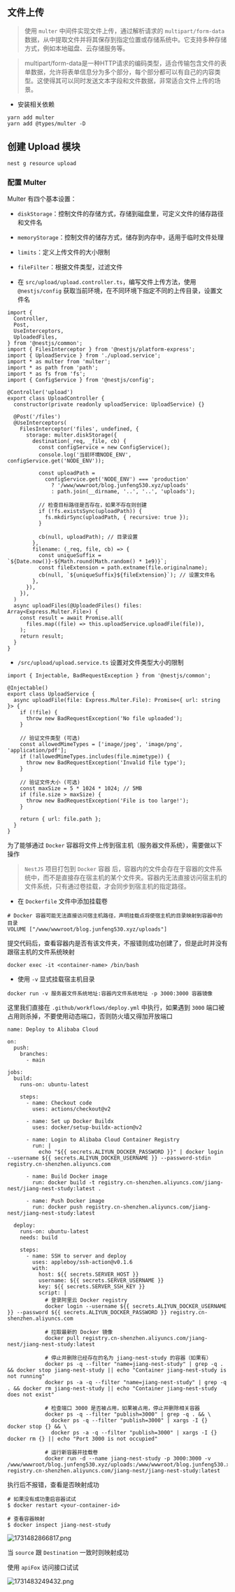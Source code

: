 ## 文件上传

> 使用 `multer` 中间件实现文件上传，通过解析请求的 `multipart/form-data` 数据，从中提取文件并将其保存到指定位置或存储系统中。它支持多种存储方式，例如本地磁盘、云存储服务等。

> multipart/form-data是一种HTTP请求的编码类型，适合传输包含文件的表单数据，允许将表单信息分为多个部分，每个部分都可以有自己的内容类型。这使得其可以同时发送文本字段和文件数据，非常适合文件上传的场景。

- 安装相关依赖

```
yarn add multer
yarn add @types/multer -D
```

## 创建 Upload 模块

```
nest g resource upload
```

### 配置 Multer

Multer 有四个基本设置：

- `diskStorage`：控制文件的存储方式，存储到磁盘里，可定义文件的储存路径和文件名
- `memoryStorage`：控制文件的储存方式，储存到内存中，适用于临时文件处理
- `limits`：定义上传文件的大小限制
- `fileFilter`：根据文件类型，过滤文件

- 在 `src/upload/upload.controller.ts`，编写文件上传方法，使用 `@nestjs/config` 获取当前环境，在不同环境下指定不同的上传目录，设置文件名

```
import {
  Controller,
  Post,
  UseInterceptors,
  UploadedFiles,
} from '@nestjs/common';
import { FilesInterceptor } from '@nestjs/platform-express';
import { UploadService } from './upload.service';
import * as multer from 'multer';
import * as path from 'path';
import * as fs from 'fs';
import { ConfigService } from '@nestjs/config';

@Controller('upload')
export class UploadController {
  constructor(private readonly uploadService: UploadService) {}

  @Post('/files')
  @UseInterceptors(
    FilesInterceptor('files', undefined, {
      storage: multer.diskStorage({
        destination(_req, _file, cb) {
          const configService = new ConfigService();
          console.log('当前环境NODE_ENV', configService.get('NODE_ENV'));

          const uploadPath =
            configService.get('NODE_ENV') === 'production'
              ? '/www/wwwroot/blog.junfeng530.xyz/uploads'
              : path.join(__dirname, '..', '..', 'uploads');

          // 检查目标路径是否存在，如果不存在则创建
          if (!fs.existsSync(uploadPath)) {
            fs.mkdirSync(uploadPath, { recursive: true });
          }

          cb(null, uploadPath); // 目录设置
        },
        filename: (_req, file, cb) => {
          const uniqueSuffix = `${Date.now()}-${Math.round(Math.random() * 1e9)}`;
          const fileExtension = path.extname(file.originalname);
          cb(null, `${uniqueSuffix}${fileExtension}`); // 设置文件名
        },
      }),
    }),
  )
  async uploadFiles(@UploadedFiles() files: Array<Express.Multer.File>) {
    const result = await Promise.all(
      files.map((file) => this.uploadService.uploadFile(file)),
    );
    return result;
  }
}
```

- `/src/upload/upload.service.ts` 设置对文件类型大小的限制

```
import { Injectable, BadRequestException } from '@nestjs/common';

@Injectable()
export class UploadService {
  async uploadFile(file: Express.Multer.File): Promise<{ url: string }> {
    if (!file) {
      throw new BadRequestException('No file uploaded');
    }

    // 验证文件类型 (可选)
    const allowedMimeTypes = ['image/jpeg', 'image/png', 'application/pdf'];
    if (!allowedMimeTypes.includes(file.mimetype)) {
      throw new BadRequestException('Invalid file type');
    }

    // 验证文件大小 (可选)
    const maxSize = 5 * 1024 * 1024; // 5MB
    if (file.size > maxSize) {
      throw new BadRequestException('File is too large!');
    }

    return { url: file.path };
  }
}
```

为了能够通过 `Docker` 容器将文件上传到宿主机（服务器文件系统），需要做以下操作

> `NestJS` 项目打包到 `Docker` 容器 后，容器内的文件会存在于容器的文件系统中，而不是直接存在宿主机的某个文件夹。容器内无法直接访问宿主机的文件系统，只有通过卷挂载，才会同步到宿主机的指定路径。

- 在 `Dockerfile` 文件中添加挂载卷

```
# Docker 容器可能无法直接访问宿主机路径，声明挂载点将使宿主机的目录映射到容器中的目录
VOLUME ["/www/wwwroot/blog.junfeng530.xyz/uploads"]
```

提交代码后，查看容器内是否有该文件夹，不报错则成功创建了，但是此时并没有跟宿主机的文件系统映射

```
docker exec -it <container-name> /bin/bash
```

- 使用 `-v` 显式挂载宿主机目录

`docker run -v 服务器文件系统地址:容器内文件系统地址 -p 3000:3000 容器镜像`

这里我们直接在 `.github/workflows/deploy.yml` 中执行，如果遇到 `3000` 端口被占用则杀掉，不要使用动态端口，否则防火墙又得加开放端口

```
name: Deploy to Alibaba Cloud

on:
  push:
    branches:
      - main

jobs:
  build:
    runs-on: ubuntu-latest

    steps:
      - name: Checkout code
        uses: actions/checkout@v2

      - name: Set up Docker Buildx
        uses: docker/setup-buildx-action@v2

      - name: Login to Alibaba Cloud Container Registry
        run: |
          echo "${{ secrets.ALIYUN_DOCKER_PASSWORD }}" | docker login --username ${{ secrets.ALIYUN_DOCKER_USERNAME }} --password-stdin registry.cn-shenzhen.aliyuncs.com

      - name: Build Docker image
        run: docker build -t registry.cn-shenzhen.aliyuncs.com/jiang-nest/jiang-nest-study:latest .

      - name: Push Docker image
        run: docker push registry.cn-shenzhen.aliyuncs.com/jiang-nest/jiang-nest-study:latest

  deploy:
    runs-on: ubuntu-latest
    needs: build

    steps:
      - name: SSH to server and deploy
        uses: appleboy/ssh-action@v0.1.6
        with:
          host: ${{ secrets.SERVER_HOST }}
          username: ${{ secrets.SERVER_USERNAME }}
          key: ${{ secrets.SERVER_SSH_KEY }}
          script: |
            # 登录阿里云 Docker registry
            docker login --username ${{ secrets.ALIYUN_DOCKER_USERNAME }} --password ${{ secrets.ALIYUN_DOCKER_PASSWORD }} registry.cn-shenzhen.aliyuncs.com

            # 拉取最新的 Docker 镜像
            docker pull registry.cn-shenzhen.aliyuncs.com/jiang-nest/jiang-nest-study:latest

            # 停止并删除已经存在的名为 jiang-nest-study 的容器（如果有）
            docker ps -q --filter "name=jiang-nest-study" | grep -q . && docker stop jiang-nest-study || echo "Container jiang-nest-study is not running"
            docker ps -a -q --filter "name=jiang-nest-study" | grep -q . && docker rm jiang-nest-study || echo "Container jiang-nest-study does not exist"

            # 检查端口 3000 是否被占用，如果被占用，停止并删除相关容器
            docker ps -q --filter "publish=3000" | grep -q . && \
              docker ps -q --filter "publish=3000" | xargs -I {} docker stop {} && \
              docker ps -a -q --filter "publish=3000" | xargs -I {} docker rm {} || echo "Port 3000 is not occupied"

            # 运行新容器并挂载卷
            docker run -d --name jiang-nest-study -p 3000:3000 -v /www/wwwroot/blog.junfeng530.xyz/uploads:/www/wwwroot/blog.junfeng530.xyz/uploads registry.cn-shenzhen.aliyuncs.com/jiang-nest/jiang-nest-study:latest
```

执行后不报错，查看是否映射成功

```
# 如果没有成功重启容器试试
$ docker restart <your-container-id>

# 查看容器映射
$ docker inspect jiang-nest-study
```

![1731482866817.png](https://p0-xtjj-private.juejin.cn/tos-cn-i-73owjymdk6/a0cde54e1ee845d69701073b36a3d3cb~tplv-73owjymdk6-jj-mark-v1:0:0:0:0:5o6Y6YeR5oqA5pyv56S-5Yy6IEAgX2ppYW5n:q75.awebp?policy=eyJ2bSI6MywidWlkIjoiODYyNDg3NTIyMzE0MzY2In0%3D&rk3s=e9ecf3d6&x-orig-authkey=f32326d3454f2ac7e96d3d06cdbb035152127018&x-orig-expires=1731569274&x-orig-sign=QP3ALGQ8Kscn2hX4iSDWiiSeDw4%3D)

当 `source` 跟 `Destination` 一致时则映射成功

使用 `apiFox` 访问接口试试

![1731483249432.png](https://p0-xtjj-private.juejin.cn/tos-cn-i-73owjymdk6/6549e7405f3c4d8b8133da0470e32e04~tplv-73owjymdk6-jj-mark-v1:0:0:0:0:5o6Y6YeR5oqA5pyv56S-5Yy6IEAgX2ppYW5n:q75.awebp?policy=eyJ2bSI6MywidWlkIjoiODYyNDg3NTIyMzE0MzY2In0%3D&rk3s=e9ecf3d6&x-orig-authkey=f32326d3454f2ac7e96d3d06cdbb035152127018&x-orig-expires=1731569655&x-orig-sign=7xF92hIMA5UvZhmcUBlvUziILtY%3D)
